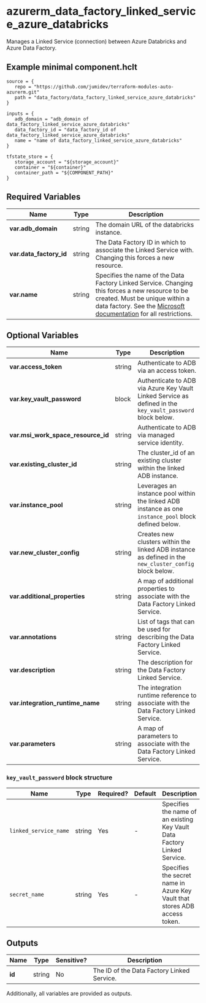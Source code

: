 # azurerm_data_factory_linked_service_azure_databricks

Manages a Linked Service (connection) between Azure Databricks and Azure Data Factory.

## Example minimal component.hclt

```hcl
source = {
   repo = "https://github.com/jumidev/terraform-modules-auto-azurerm.git" 
   path = "data_factory/data_factory_linked_service_azure_databricks" 
}

inputs = {
   adb_domain = "adb_domain of data_factory_linked_service_azure_databricks" 
   data_factory_id = "data_factory_id of data_factory_linked_service_azure_databricks" 
   name = "name of data_factory_linked_service_azure_databricks" 
}

tfstate_store = {
   storage_account = "${storage_account}" 
   container = "${container}" 
   container_path = "${COMPONENT_PATH}" 
}

```

## Required Variables

| Name | Type |  Description |
| ---- | --------- |  ----------- |
| **var.adb_domain** | string |  The domain URL of the databricks instance. | 
| **var.data_factory_id** | string |  The Data Factory ID in which to associate the Linked Service with. Changing this forces a new resource. | 
| **var.name** | string |  Specifies the name of the Data Factory Linked Service. Changing this forces a new resource to be created. Must be unique within a data factory. See the [Microsoft documentation](https://docs.microsoft.com/azure/data-factory/naming-rules) for all restrictions. | 

## Optional Variables

| Name | Type |  Description |
| ---- | --------- |  ----------- |
| **var.access_token** | string |  Authenticate to ADB via an access token. | 
| **var.key_vault_password** | block |  Authenticate to ADB via Azure Key Vault Linked Service as defined in the `key_vault_password` block below. | 
| **var.msi_work_space_resource_id** | string |  Authenticate to ADB via managed service identity. | 
| **var.existing_cluster_id** | string |  The cluster_id of an existing cluster within the linked ADB instance. | 
| **var.instance_pool** | string |  Leverages an instance pool within the linked ADB instance as one `instance_pool` block defined below. | 
| **var.new_cluster_config** | string |  Creates new clusters within the linked ADB instance as defined in the `new_cluster_config` block below. | 
| **var.additional_properties** | string |  A map of additional properties to associate with the Data Factory Linked Service. | 
| **var.annotations** | string |  List of tags that can be used for describing the Data Factory Linked Service. | 
| **var.description** | string |  The description for the Data Factory Linked Service. | 
| **var.integration_runtime_name** | string |  The integration runtime reference to associate with the Data Factory Linked Service. | 
| **var.parameters** | string |  A map of parameters to associate with the Data Factory Linked Service. | 

### `key_vault_password` block structure

| Name | Type | Required? | Default | Description |
| ---- | ---- | --------- | ------- | ----------- |
| `linked_service_name` | string | Yes | - | Specifies the name of an existing Key Vault Data Factory Linked Service. |
| `secret_name` | string | Yes | - | Specifies the secret name in Azure Key Vault that stores ADB access token. |



## Outputs

| Name | Type | Sensitive? | Description |
| ---- | ---- | --------- | --------- |
| **id** | string | No  | The ID of the Data Factory Linked Service. | 

Additionally, all variables are provided as outputs.
